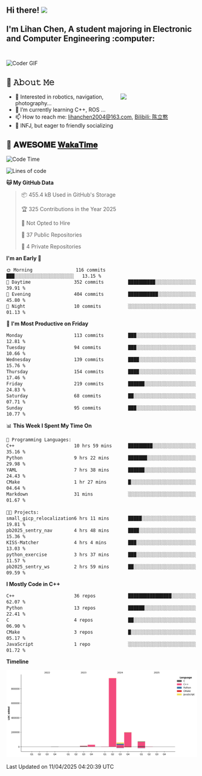 <h2 align="left">
 <abc>
  <br>Hi there! <img src="https://user-images.githubusercontent.com/42378118/110234147-e3259600-7f4e-11eb-95be-0c4047144dea.gif" width="30"><br>
  <br> I'm Lihan Chen, A student majoring in Electronic and Computer Engineering :computer:<br>
  <br>
 </abc>
</h2>

<img align="center" src="https://media.giphy.com/media/SWoSkN6DxTszqIKEqv/giphy.gif" alt="Coder GIF" width="500">

## :book: 𝙰𝚋𝚘𝚞𝚝 𝙼𝚎

<img align="right" width="40%" src="https://github-readme-stats.vercel.app/api?username=LihanChen2004&show_icons=true&icon_color=CE1D2D&text_color=718096&bg_color=ffffff&hide_title=true" />

- 🌟 Interested in robotics, navigation, photography...
- 🌱 I’m currently learning C++, ROS ... 
- 📫 How to reach me: lihanchen2004@163.com, [Bilibili: 陈立憨](https://space.bilibili.com/170786212)
- 👯 INFJ, but eager to friendly socializing

## 📜 𝐀𝐖𝐄𝐒𝐎𝐌𝐄 [𝐖𝐚𝐤𝐚𝐓𝐢𝐦𝐞](https://github.com/anmol098/waka-readme-stats)

<!--START_SECTION:waka-->
![Code Time](http://img.shields.io/badge/Code%20Time-1%2C043%20hrs%2048%20mins-blue)

![Lines of code](https://img.shields.io/badge/From%20Hello%20World%20I%27ve%20Written-1.3%20million%20lines%20of%20code-blue)

**🐱 My GitHub Data** 

> 📦 455.4 kB Used in GitHub's Storage 
 > 
> 🏆 325 Contributions in the Year 2025
 > 
> 🚫 Not Opted to Hire
 > 
> 📜 37 Public Repositories 
 > 
> 🔑 4 Private Repositories 
 > 
**I'm an Early 🐤** 

```text
🌞 Morning                116 commits         ███░░░░░░░░░░░░░░░░░░░░░░   13.15 % 
🌆 Daytime                352 commits         ██████████░░░░░░░░░░░░░░░   39.91 % 
🌃 Evening                404 commits         ███████████░░░░░░░░░░░░░░   45.80 % 
🌙 Night                  10 commits          ░░░░░░░░░░░░░░░░░░░░░░░░░   01.13 % 
```
📅 **I'm Most Productive on Friday** 

```text
Monday                   113 commits         ███░░░░░░░░░░░░░░░░░░░░░░   12.81 % 
Tuesday                  94 commits          ███░░░░░░░░░░░░░░░░░░░░░░   10.66 % 
Wednesday                139 commits         ████░░░░░░░░░░░░░░░░░░░░░   15.76 % 
Thursday                 154 commits         ████░░░░░░░░░░░░░░░░░░░░░   17.46 % 
Friday                   219 commits         ██████░░░░░░░░░░░░░░░░░░░   24.83 % 
Saturday                 68 commits          ██░░░░░░░░░░░░░░░░░░░░░░░   07.71 % 
Sunday                   95 commits          ███░░░░░░░░░░░░░░░░░░░░░░   10.77 % 
```


📊 **This Week I Spent My Time On** 

```text
💬 Programming Languages: 
C++                      10 hrs 59 mins      █████████░░░░░░░░░░░░░░░░   35.16 % 
Python                   9 hrs 22 mins       ███████░░░░░░░░░░░░░░░░░░   29.98 % 
YAML                     7 hrs 38 mins       ██████░░░░░░░░░░░░░░░░░░░   24.43 % 
CMake                    1 hr 27 mins        █░░░░░░░░░░░░░░░░░░░░░░░░   04.64 % 
Markdown                 31 mins             ░░░░░░░░░░░░░░░░░░░░░░░░░   01.67 % 

🐱‍💻 Projects: 
small_gicp_relocalization6 hrs 11 mins       █████░░░░░░░░░░░░░░░░░░░░   19.81 % 
pb2025_sentry_nav        4 hrs 48 mins       ████░░░░░░░░░░░░░░░░░░░░░   15.36 % 
KISS-Matcher             4 hrs 4 mins        ███░░░░░░░░░░░░░░░░░░░░░░   13.03 % 
python_exercise          3 hrs 37 mins       ███░░░░░░░░░░░░░░░░░░░░░░   11.57 % 
pb2025_sentry_ws         2 hrs 59 mins       ██░░░░░░░░░░░░░░░░░░░░░░░   09.59 % 
```

**I Mostly Code in C++** 

```text
C++                      36 repos            ████████████████░░░░░░░░░   62.07 % 
Python                   13 repos            ██████░░░░░░░░░░░░░░░░░░░   22.41 % 
C                        4 repos             ██░░░░░░░░░░░░░░░░░░░░░░░   06.90 % 
CMake                    3 repos             █░░░░░░░░░░░░░░░░░░░░░░░░   05.17 % 
JavaScript               1 repo              ░░░░░░░░░░░░░░░░░░░░░░░░░   01.72 % 
```



**Timeline**

![Lines of Code chart](https://raw.githubusercontent.com/LihanChen2004/LihanChen2004/main/assets/bar_graph.png)


 Last Updated on 11/04/2025 04:20:39 UTC
<!--END_SECTION:waka-->

<!--
**LihanChen2004/LihanChen2004** is a ✨ _special_ ✨ repository because its `README.md` (this file) appears on your GitHub profile.

Here are some ideas to get you started:

- 🔭 I’m currently working on ...
- 🌱 I’m currently learning ...
- 👯 I’m looking to collaborate on ...
- 🤔 I’m looking for help with ...
- 💬 Ask me about ...
- 📫 How to reach me: ...
- 😄 Pronouns: ...
- ⚡ Fun fact: ...
-->
